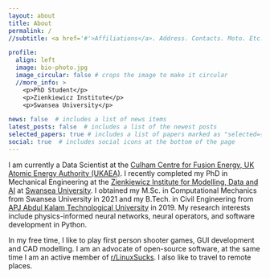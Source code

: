 ```yaml
---
layout: about
title: About
permalink: /
//subtitle: <a href='#'>Affiliations</a>. Address. Contacts. Moto. Etc.

profile:
  align: left
  image: bio-photo.jpg
  image_circular: false # crops the image to make it circular
  //more_info: >
    <p>PhD Student</p>
    <p>Zienkiewicz Institute</p>
    <p>Swansea University</p>

news: false  # includes a list of news items
latest_posts: false  # includes a list of the newest posts
selected_papers: true # includes a list of papers marked as "selected={true}"
social: true  # includes social icons at the bottom of the page
---
```


I am currently a Data Scientist at the [Culham Centre for Fusion Energy, UK Atomic Energy Authority (UKAEA)](https://www.uk-atomic-energy.org.uk/). I recently completed my PhD in Mechanical Engineering at the [Zienkiewicz Institute for Modelling, Data and AI](https://www.swansea.ac.uk/science-and-engineering/research/zienkiewicz-institute-for-modelling-data-ai/) at [Swansea University](https://www.swansea.ac.uk/). I obtained my M.Sc. in Computational Mechanics from Swansea University in 2021 and my B.Tech. in Civil Engineering from [APJ Abdul Kalam Technological University](https://aktu.ac.in/) in 2019. My research interests include physics-informed neural networks, neural operators, and software development in Python.

In my free time, I like to play first person shooter games, GUI development and CAD modelling. I am an advocate of open-source software, at the same time I am an active member of [r/LinuxSucks](https://www.reddit.com/r/linuxsucks/). I also like to travel to remote places.

